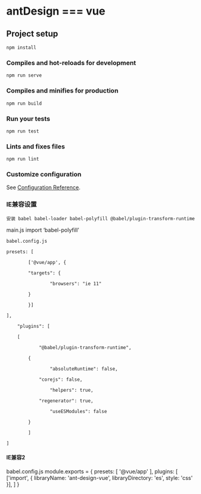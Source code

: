 # antDesign === vue

## Project setup
```
npm install
```

### Compiles and hot-reloads for development
```
npm run serve
```

### Compiles and minifies for production
```
npm run build
```

### Run your tests
```
npm run test
```

### Lints and fixes files
```
npm run lint
```

### Customize configuration
See [Configuration Reference](https://cli.vuejs.org/config/).


### IE兼容设置
```
安装 babel babel-loader babel-polyfill @babel/plugin-transform-runtime
```
main.js import ‘babel-polyfill’
```
babel.config.js
```
    presets: [
```
        ['@vue/app', {
```
            "targets": {
```
                "browsers": "ie 11"
```
            }
```
        }]
```
    ],
```
    "plugins": [
```
        [
```
            "@babel/plugin-transform-runtime",
```
            {
```
                "absoluteRuntime": false,
```
                "corejs": false,
```
                "helpers": true,
```
                "regenerator": true,
```
                "useESModules": false
```
            }
```
        ]
```
    ]
    
####   IE兼容2
babel.config.js
module.exports = {
  presets: [
    '@vue/app'
  ],
  plugins: [
     ['import', { libraryName: 'ant-design-vue', libraryDirectory: 'es', style: 'css' }],
  ]
}


